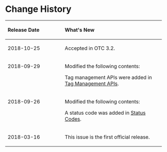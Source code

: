 # Change History<a name="dis_02_0023"></a>

<a name="table15766105510343"></a>
<table><thead align="left"><tr id="row17666554345"><th class="cellrowborder" valign="top" width="36.480000000000004%" id="mcps1.1.3.1.1"><p id="p1976615513414"><a name="p1976615513414"></a><a name="p1976615513414"></a><strong id="b1848862439"><a name="b1848862439"></a><a name="b1848862439"></a>Release Date</strong></p>
</th>
<th class="cellrowborder" valign="top" width="63.519999999999996%" id="mcps1.1.3.1.2"><p id="p57661555183418"><a name="p57661555183418"></a><a name="p57661555183418"></a><strong id="b885019196"><a name="b885019196"></a><a name="b885019196"></a>What's New</strong></p>
</th>
</tr>
</thead>
<tbody><tr id="row59961403367"><td class="cellrowborder" valign="top" width="36.480000000000004%" headers="mcps1.1.3.1.1 "><p id="p17996440163613"><a name="p17996440163613"></a><a name="p17996440163613"></a>2018-10-25</p>
</td>
<td class="cellrowborder" valign="top" width="63.519999999999996%" headers="mcps1.1.3.1.2 "><p id="p19967404361"><a name="p19967404361"></a><a name="p19967404361"></a>Accepted in OTC 3.2.</p>
</td>
</tr>
<tr id="row8633162516328"><td class="cellrowborder" valign="top" width="36.480000000000004%" headers="mcps1.1.3.1.1 "><p id="p463372517325"><a name="p463372517325"></a><a name="p463372517325"></a>2018-09-29</p>
</td>
<td class="cellrowborder" valign="top" width="63.519999999999996%" headers="mcps1.1.3.1.2 "><p id="p3633142515323"><a name="p3633142515323"></a><a name="p3633142515323"></a>Modified the following contents:</p>
<p id="p18336840153217"><a name="p18336840153217"></a><a name="p18336840153217"></a>Tag management APIs were added in <a href="tag-management-apis.md">Tag Management APIs</a>.</p>
</td>
</tr>
<tr id="row7782855173412"><td class="cellrowborder" valign="top" width="36.480000000000004%" headers="mcps1.1.3.1.1 "><p id="p68121802354"><a name="p68121802354"></a><a name="p68121802354"></a>2018-09-26</p>
</td>
<td class="cellrowborder" valign="top" width="63.519999999999996%" headers="mcps1.1.3.1.2 "><p id="p481280203518"><a name="p481280203518"></a><a name="p481280203518"></a>Modified the following contents:</p>
<p id="p17850184015368"><a name="p17850184015368"></a><a name="p17850184015368"></a>A status code was added in <a href="status-codes.md">Status Codes</a>.</p>
</td>
</tr>
<tr id="row1979711553342"><td class="cellrowborder" valign="top" width="36.480000000000004%" headers="mcps1.1.3.1.1 "><p id="p1779735518345"><a name="p1779735518345"></a><a name="p1779735518345"></a>2018-03-16</p>
</td>
<td class="cellrowborder" valign="top" width="63.519999999999996%" headers="mcps1.1.3.1.2 "><p id="p37974554348"><a name="p37974554348"></a><a name="p37974554348"></a>This issue is the first official release.</p>
</td>
</tr>
</tbody>
</table>

